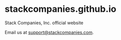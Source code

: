 # stackcompanies.github.io
Stack Companies, Inc. official website

Email us at [support@stackcompanies.com](mailto:support@stackcompanies.com).
